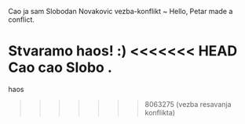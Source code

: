 Cao ja sam Slobodan Novakovic
vezba-konflikt
~ Hello, Petar made a conflict.

Stvaramo haos! :) 
<<<<<<< HEAD
Cao cao Slobo .
=======
haos
>>>>>>> 8063275 (vezba resavanja konflikta)
